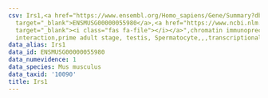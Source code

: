 ```yaml
---
csv: Irs1,<a href="https://www.ensembl.org/Homo_sapiens/Gene/Summary?db=core;g=ENSMUSG00000055980"
  target="_blank">ENSMUSG00000055980</a>,<a href="https://www.ncbi.nlm.nih.gov/pubmed/25450459"
  target="_blank"><i class="fas fa-file"></i></a>",chromatin immunoprecipitation assay,direct
  interaction,prime adult stage, testis, Spermatocyte,,,transcriptional regulation,
data_alias: Irs1
data_id: ENSMUSG00000055980
data_numevidence: 1
data_species: Mus musculus
data_taxid: '10090'
title: Irs1
---
```

